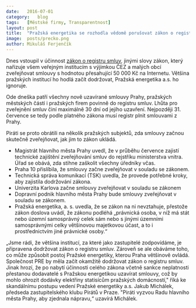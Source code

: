 ```yaml
---
date:	2016-07-01
category:	blog
tags:	[Městské firmy, Transparentnost]
layout:	post
title:	"Pražská energetika se rozhodla vědomě porušovat zákon o registru smluv" 
image:	posts/precko.png
author:	Mikuláš Ferjenčík
---
```


Dnes vstoupil v účinnost [zákon o registru smluv](https://www.zakonyprolidi.cz/cs/2015-340), jinými slovy zákon, který nařizuje všem veřejným institucím s výjimkou ČEZ a malých obcí zveřejňovat smlouvy s hodnotou přesahující 50 000 Kč na Internetu. Většina pražských institucí ho hodlá začít dodržovat, Pražská energetika a.s. ho ignoruje. 

Ode dneška patří všechny nově uzavírané smlouvy Prahy, pražských městských částí i pražských firem povinně do registru smluv. Lhůta pro zveřejnění smluv činí maximálně 30 dní od jejího uzavření. Nejpozději 31. července se tedy podle platného zákona musí registr plnit smlouvami z Prahy. 

Piráti se proto obrátili na několik pražských subjektů, zda smlouvy začnou skutečně zveřejňovat, jak jim to zákon ukládá. 

* Magistrát hlavního města Prahy uvedl, že v průběhu července zajistí technické zajištění zveřejňování smluv do rejstříku ministerstva vnitra. Úřad se obává, zda stihne zaškolit všechny úředníky včas. 
* Praha 10 přislíbila, že smlouvy začne zveřejňovat v souladu se zákonem. 
* Technická správa komunikací (TSK) uvedla, že provede potřebné kroky, aby zajistila dodržování zákona. 
* Univerzita Karlova začne smlouvy zveřejňovat v souladu se zákonem
* Dopravní podnik hlavního města Prahy bude smlouvy zveřejňovat v souladu se zákonem. 
* Pražská energetika, a. s. uvedla, že se zákon na ni nevztahuje, přestože zákon doslova uvádí, že zákonu podléhá „právnická osoba, v níž má stát nebo územní samosprávný celek sám nebo s jinými územními samosprávnými celky většinovou majetkovou účast, a to i prostřednictvím jiné právnické osoby.“

„Jsme rádi, že většina institucí, za které jako zastupitelé zodpovídáme, je připravena dodržovat zákon o registru smluv. Zároveň se ale obáváme toho, co může způsobit postoj Pražské energetiky, kterou Praha většinově ovládá. Společnost PRE by měla začít okamžitě dodržovat zákon o registru smluv. Jinak hrozí, že po nabytí účinnosti celého zákona včetně sankce neplatnosti přestanou dodavatelé s Pražskou energetikou uzavírat smlouvy, což by mohlo ohrozit dodávky elektřiny statisícům pražských domácností," říká ke skandálnímu postupu vedení Pražské energetiky a.s. Jakub Michálek, předseda zastupitelského klubu Pirátů v Praze. "Piráti vyzvou Radu hlavního města Prahy, aby zjednala nápravu,“ uzavírá Michálek. 

